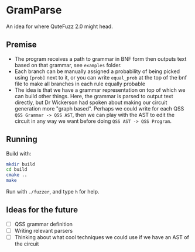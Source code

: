# GramParse

An idea for where QuteFuzz 2.0 might head. 

## Premise

- The program receives a path to grammar in BNF form then outputs text based on that grammar, see `examples` folder.
- Each branch can be manually assigned a probability of being picked using `[prob]` next to it, or you can write `equal_prob` at the top of the bnf file to make all branches in each rule equally probable
- The idea is that we have a grammar representation on top of which we can build other things. Here, the grammar is parsed to output text directly, but Dr Wickerson had spoken about making our circuit generation more "graph based". Perhaps we could write for each QSS `QSS Grammar -> QSS AST`, then we can play with the AST to edit the circuit in any way we want before doing `QSS AST -> QSS Program`. 

## Running

Build with:

```sh
mkdir build
cd build
cmake ..
make
```

Run with `./fuzzer`, and type `h` for help.

## Ideas for the future
- [ ] QSS grammar definition
- [ ] Writing relevant parsers
- [ ] Thinking about what cool techniques we could use if we have an AST of the circuit
